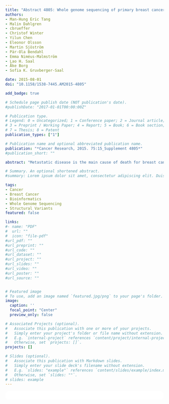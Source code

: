 ```yaml
---
title: "Abstract 4805: Whole genome sequencing of primary breast cancers and matched distant metastases"
authors:
- Man-Hung Eric Tang
- Malin Dahlgren
- cbrueffer
- Christof Winter
- Yilun Chen
- Eleonor Olsson
- Martin Sjöström
- Pär-Ola Bendahl
- Emma Niméus-Malmström
- Lao H. Saal
- Åke Borg
- Sofia K. Gruvberger-Saal

date: 2015-08-01
doi: "10.1158/1538-7445.AM2015-4805"

add_badge: true

# Schedule page publish date (NOT publication's date).
#publishDate: "2017-01-01T00:00:00Z"

# Publication type.
# Legend: 0 = Uncategorized; 1 = Conference paper; 2 = Journal article;
# 3 = Preprint / Working Paper; 4 = Report; 5 = Book; 6 = Book section;
# 7 = Thesis; 8 = Patent
publication_types: ["1"]

# Publication name and optional abbreviated publication name.
publication: "*Cancer Research, 2015. 75:15_Supplement 4805*"
#publication_short: ""

abstract: "Metastatic disease is the main cause of death for breast cancer patients, but it is still unclear whether primary tumor characteristics are predictive of the metastasis phenotype. Our aim was to investigate, by analyzing chromosomal structural variation, the clonal similarities between primary breast tumors and their matched distant metastases. For 11 patients, we performed low-coverage (∼10x) whole-genome sequencing on 11 primary breast tumors and 13 matched distant metastases to enumerate chromosomal rearrangements. The tumor genomes (n = 24) harbored a median of 85 (range 18-405) chromosomal rearrangements per tumor, with a median of 82 (26-310) in primaries compared to 87 (18-405) in distant metastases. Similarity between tumors was assessed based on presence or absence of chromosomal rearrangements. Concordance between matched primaries and distant metastases from the same patient was high, with a median of 89% rearrangements being shared (range 61-100%). Nearly all of the rearrangements were patient-specific, with very little overlap when comparing all possible pairings of tumors from different patients (median 3%). The tumors exhibited different genomic patterns of rearrangements: some carried events scattered throughout the genome while other tumors had events in densely clustered foci - chromothripsis-like hotspots - at a few chromosomal locations. Irrespective of the type of rearrangement profile of the tumor genomes, the patterns were highly conserved between the primary tumor and metastasis from the same patient, although in general metastases acquired additional rearrangement events. Our study suggests that analysis of structural variation in tumor genomes could be useful for identifying tumor origin, facilitating cancer detection via measurement of rearrangements in circulating tumor DNA, and estimating degree of relatedness between primary tumors and metastases. Moreover, our finding that distant metastases have a close clonal relationship to the primary tumor at the level of chromosomal structure is most consistent with chromosomal rearrangements being early events in breast cancer progression that remain stable during the development from a primary tumor to its distant metastasis."

# Summary. An optional shortened abstract.
#summary: Lorem ipsum dolor sit amet, consectetur adipiscing elit. Duis posuere tellus ac convallis placerat. Proin tincidunt magna sed ex sollicitudin condimentum.

tags:
- Cancer
- Breast Cancer
- Bioinformatics
- Whole Genome Sequencing
- Structural Variants
featured: false

links:
#- name: "PDF"
#  url: ""
#  icon: "file-pdf"
#url_pdf: ""
#url_preprint: ""
#url_code: ""
#url_dataset: ""
#url_project: ""
#url_slides: ""
#url_video: ""
#url_poster: ""
#url_source: ""


# Featured image
# To use, add an image named `featured.jpg/png` to your page's folder. 
image:
  caption: ''
  focal_point: "Center"
  preview_only: false

# Associated Projects (optional).
#   Associate this publication with one or more of your projects.
#   Simply enter your project's folder or file name without extension.
#   E.g. `internal-project` references `content/project/internal-project/index.md`.
#   Otherwise, set `projects: []`.
projects: []

# Slides (optional).
#   Associate this publication with Markdown slides.
#   Simply enter your slide deck's filename without extension.
#   E.g. `slides: "example"` references `content/slides/example/index.md`.
#   Otherwise, set `slides: ""`.
# slides: example
---
```


<html>
  <style>
    section {
        background: white;
        color: black;
        border-radius: 1em;
        padding: 1em;
        left: 50% }
    #inner {
        display: inline-block;
        display: flex;
        align-items: center;
        justify-content: center }
  </style>
  <section>
    <div id="inner">
      <script type='text/javascript' src='https://d1bxh8uas1mnw7.cloudfront.net/assets/embed.js'></script>
        <span style="float:left";
          class="__dimensions_badge_embed__"
          data-doi="10.1158/1538-7445.AM2015-4805"
          data-hide-zero-citations="true"
          data-legend="always">
        </span>
      <script async src="https://badge.dimensions.ai/badge.js" charset="utf-8"></script>
        <div style="float:right";
          data-link-target="_blank"
          data-badge-details="right"
          data-badge-type="medium-donut"
          data-doi="10.1158/1538-7445.AM2015-4805"
          data-condensed="true"
          data-hide-no-mentions="true"
          class="altmetric-embed">
        </div>
    </div>
  </section>
